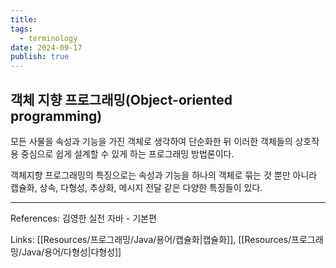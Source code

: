 ```yaml
---
title: 
tags:
  - terminology
date: 2024-09-17
publish: true
---
```

## 객체 지향 프로그래밍(Object-oriented programming)
모든 사물을 속성과 기능을 가진 객체로 생각하여 단순화한 뒤 이러한 객체들의 상호작용 중심으로 쉽게 설계할 수 있게 하는 프로그래밍 방법론이다.

객체지향 프로그래밍의 특징으로는 속성과 기능을 하나의 객체로 묶는 것 뿐만 아니라
캡슐화, 상속, 다형성, 추상화, 메시지 전달 같은 다양한 특징들이 있다.

---
References: 김영한 실전 자바 - 기본편

Links: [[Resources/프로그래밍/Java/용어/캡슐화|캡슐화]], [[Resources/프로그래밍/Java/용어/다형성|다형성]]